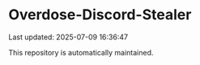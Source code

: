 # Overdose-Discord-Stealer

Last updated: 2025-07-09 16:36:47

This repository is automatically maintained.
